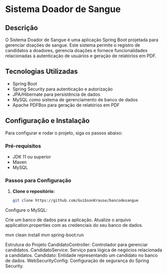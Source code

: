 # Sistema Doador de Sangue

## Descrição
O Sistema Doador de Sangue é uma aplicação Spring Boot projetada para gerenciar doações de sangue. Este sistema permite o registro de candidatos a doadores, gerencia doações e fornece funcionalidades relacionadas à autenticação de usuários e geração de relatórios em PDF.

## Tecnologias Utilizadas
- Spring Boot
- Spring Security para autenticação e autorização
- JPA/Hibernate para persistência de dados
- MySQL como sistema de gerenciamento de banco de dados
- Apache PDFBox para geração de relatórios em PDF

## Configuração e Instalação
Para configurar e rodar o projeto, siga os passos abaixo:

### Pré-requisitos
- JDK 11 ou superior
- Maven
- MySQL

### Passos para Configuração
1. **Clone o repositório:**
   ```bash
   git clone https://github.com/GuibsonKrause/bancodesangue
Configure o MySQL:

Crie um banco de dados para a aplicação.
Atualize o arquivo application.properties com as credenciais do seu banco de dados.

mvn clean install
mvn spring-boot:run

Estrutura do Projeto
CandidatoController: Controlador para gerenciar candidatos.
CandidatoService: Serviço para lógica de negócios relacionada a candidatos.
Candidato: Entidade representando um candidato no banco de dados.
WebSecurityConfig: Configuração de segurança do Spring Security.
